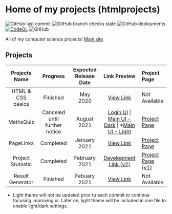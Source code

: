 # Home of my projects (htmlprojects)
![GitHub last commit](https://img.shields.io/github/last-commit/Jerit3787/htmlprojects) ![GitHub branch checks state](https://img.shields.io/github/checks-status/Jerit3787/htmlprojects/master) ![GitHub deployments](https://img.shields.io/github/deployments/Jerit3787/htmlprojects/github-pages) [![CodeQL](https://github.com/Jerit3787/htmlprojects/actions/workflows/codeql-analysis.yml/badge.svg)](https://github.com/Jerit3787/htmlprojects/actions/workflows/codeql-analysis.yml) ![GitHub](https://img.shields.io/github/license/Jerit3787/htmlprojects) 

All of my computer science projects! [Main site](https://jerit3787.github.io/htmlprojects)

## Projects
| Projects Name | Progress | Expected Release Date | Link Preview | Project Page |
| :---: | :---: | :---: | :--------: | :--- |
| HTML & CSS basics | Finished | May 2020 | [View Link](https://jerit3787.github.io/htmlprojects/htmlncss-basics/index.html) | Not Available |
| MathsQuiz | Canceled until further notice | August 2021 | [Login UI](https://jerit3787.github.io/htmlprojects/mathsquiz/login/v1/index.html) \| [Main UI - Dark](https://jerit3787.github.io/htmlprojects/mathsquiz/mainui/v1/index.html) \| *[Main UI - Light](https://jerit3787.github.io/htmlprojects/mathsquiz/mainui/v1/index%20-%20light.html) | [Project Page](http://www.mathsquiz.ml) |
| PageLinks | Completed | January 2021 | [View Link](https://jerit3787.github.io/htmlprojects/pagelinks/index.html) | [Project Page](https://jerit3787.github.io/links)|
| Project Stutastic | Completed | February 2021 | [Development Link (v2)](https://dev.stutastic.danishplace.tech) | [Project Page (v1)](https://jerit3787.github.io/stutastic) |
| Result Generator | Finished | Febuary 2021 | [View Link](https://jerit3787.github.io/htmlprojects/straightspm/index.html) | Not Available |
* Light theme will not be updated prior tu each commit to continue focusing improving ui. Later on, light theme will be included in one file to enable light/dark settings.
